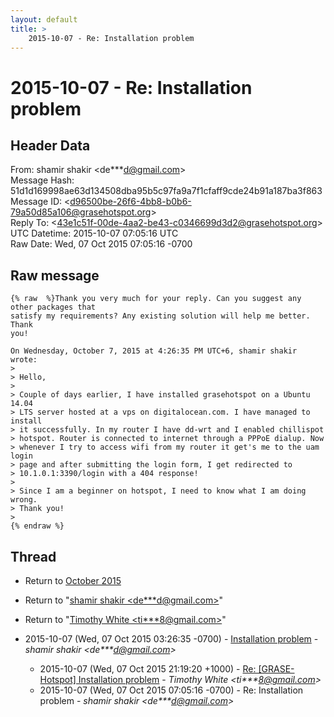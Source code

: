 ```yaml
---
layout: default
title: >
    2015-10-07 - Re: Installation problem
---
```


# 2015-10-07 - Re: Installation problem

## Header Data

From: shamir shakir \<de***d@gmail.com\><br>
Message Hash: 51d1d169998ae63d134508dba95b5c97fa9a7f1cfaff9cde24b91a187ba3f863<br>
Message ID: \<d96500be-26f6-4bb8-b0b6-79a50d85a106@grasehotspot.org\><br>
Reply To: \<43e1c51f-00de-4aa2-be43-c0346699d3d2@grasehotspot.org\><br>
UTC Datetime: 2015-10-07 07:05:16 UTC<br>
Raw Date: Wed, 07 Oct 2015 07:05:16 -0700<br>

## Raw message

```
{% raw  %}Thank you very much for your reply. Can you suggest any other packages that 
satisfy my requirements? Any existing solution will help me better. Thank 
you!

On Wednesday, October 7, 2015 at 4:26:35 PM UTC+6, shamir shakir wrote:
>
> Hello,
>
> Couple of days earlier, I have installed grasehotspot on a Ubuntu 14.04 
> LTS server hosted at a vps on digitalocean.com. I have managed to install 
> it successfully. In my router I have dd-wrt and I enabled chillispot 
> hotspot. Router is connected to internet through a PPPoE dialup. Now 
> whenever I try to access wifi from my router it get's me to the uam login 
> page and after submitting the login form, I get redirected to 
> 10.1.0.1:3390/login with a 404 response! 
>
> Since I am a beginner on hotspot, I need to know what I am doing wrong. 
> Thank you! 
>
{% endraw %}
```

## Thread

+ Return to [October 2015](/archive/2015/10)

+ Return to "[shamir shakir <de***d<span>@</span>gmail.com>](/authors/de___d_at_gmail_com)"
+ Return to "[Timothy White <ti***8<span>@</span>gmail.com>](/authors/ti___8_at_gmail_com)"

+ 2015-10-07 (Wed, 07 Oct 2015 03:26:35 -0700) - [Installation problem](/archive/2015/10/e5150c32d8447f37152050db146fb3db2f54e06ffae3e7a5c8a52a28e72da134) - _shamir shakir \<de***d@gmail.com\>_
  + 2015-10-07 (Wed, 07 Oct 2015 21:19:20 +1000) - [Re: [GRASE-Hotspot] Installation problem](/archive/2015/10/706f272ef99f9abe06b689f9ccf97543be8afa0ad4aa7bfaef2d260c88a91e30) - _Timothy White \<ti***8@gmail.com\>_
  + 2015-10-07 (Wed, 07 Oct 2015 07:05:16 -0700) - Re: Installation problem - _shamir shakir \<de***d@gmail.com\>_

